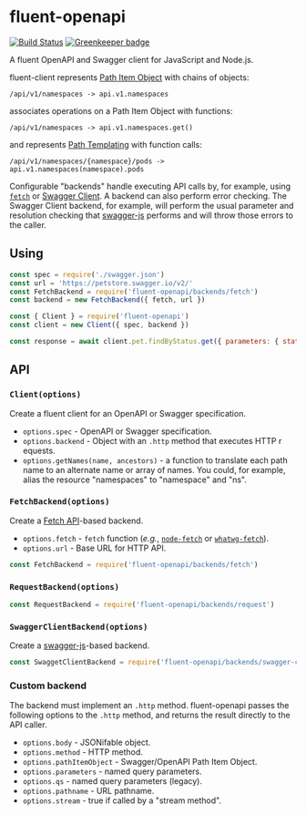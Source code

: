 # fluent-openapi

[![Build Status][build]](https://travis-ci.org/silasbw/fluent-openapi) [![Greenkeeper badge][greenkeeper]](https://greenkeeper.io/)

[greenkeeper]: https://badges.greenkeeper.io/silasbw/fluent-openapi.svg
[build]: https://travis-ci.org/silasbw/fluent-openapi.svg?branch=master

A fluent OpenAPI and Swagger client for JavaScript and Node.js.

fluent-client represents [Path Item
Object](https://swagger.io/specification/#pathItemObject) with chains
of objects:

```
/api/v1/namespaces -> api.v1.namespaces
```

associates operations on a Path Item Object with functions:

```
/api/v1/namespaces -> api.v1.namespaces.get()
```

and represents [Path
Templating](https://swagger.io/specification/#pathTemplating) with
function calls:

```
/api/v1/namespaces/{namespace}/pods -> api.v1.namespaces(namespace).pods
```

Configurable "backends" handle executing API calls by, for example,
using [`fetch`](#fetchbackendoptions) or [Swagger
Client](#swaggerclientbackendoptions). A backend can also perform
error checking.  The Swagger Client backend, for example, will perform
the usual parameter and resolution checking that
[swagger-js](https://github.com/swagger-api/swagger-js) performs and
will throw those errors to the caller.

## Using

```js
const spec = require('./swagger.json')
const url = 'https://petstore.swagger.io/v2/'
const FetchBackend = require('fluent-openapi/backends/fetch')
const backend = new FetchBackend({ fetch, url })

const { Client } = require('fluent-openapi')
const client = new Client({ spec, backend })

const response = await client.pet.findByStatus.get({ parameters: { status: 'available' } })
```

## API

### `Client(options)`

Create a fluent client for an OpenAPI or Swagger specification.

* `options.spec` - OpenAPI or Swagger specification.
* `options.backend` - Object with an `.http` method that executes HTTP
r equests.
* `options.getNames(name, ancestors)` - a function to translate each
path name to an alternate name or array of names. You could, for
example, alias the resource "namespaces" to "namespace" and "ns".

### `FetchBackend(options)`

Create a [Fetch API](https://developer.mozilla.org/en-US/docs/Web/API/Fetch_API)-based
backend.

* `options.fetch` - `fetch` function (*e.g.*,
[`node-fetch`](https://www.npmjs.com/package/node-fetch) or
[`whatwg-fetch`](https://www.npmjs.com/package/whatwg-fetch)).
* `options.url` - Base URL for HTTP API.

```js
const FetchBackend = require('fluent-openapi/backends/fetch')
```

### `RequestBackend(options)`

```js
const RequestBackend = require('fluent-openapi/backends/request')
```

### `SwaggerClientBackend(options)`

Create a [swagger-js](https://github.com/swagger-api/swagger-js)-based
backend.

```js
const SwaggetClientBackend = require('fluent-openapi/backends/swagger-client')
```

### Custom backend

The backend must implement an `.http` method. fluent-openapi passes
the following options to the `.http` method, and returns the result
directly to the API caller.

* `options.body` - JSONifable object.
* `options.method` - HTTP method.
* `options.pathItemObject` - Swagger/OpenAPI Path Item Object.
* `options.parameters` - named query parameters.
* `options.qs` - named query parameters (legacy).
* `options.pathname` - URL pathname.
* `options.stream` - true if called by a "stream method".
